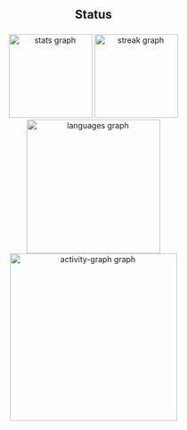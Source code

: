 <h2 align="center">Status</h2>

###

<div align="center">
  <img src="https://github-readme-stats.vercel.app/api?username=Thoresco&hide_title=true&hide_rank=false&show_icons=true&include_all_commits=true&count_private=true&disable_animations=false&theme=gruvbox&locale=en&hide_border=true&order=1" height="150" alt="stats graph"  />
  <img src="https://streak-stats.demolab.com?user=Thoresco&locale=en&mode=daily&theme=gruvbox&hide_border=true&border_radius=5&order=3" height="150" alt="streak graph"  />
  <img src="https://github-readme-stats.vercel.app/api/top-langs?username=Thoresco&locale=en&hide_title=false&layout=compact&card_width=320&langs_count=5&theme=gruvbox&hide_border=false&order=2" height="240" alt="languages graph"  />
  <img src="https://github-readme-activity-graph.vercel.app/graph?username=Thoresco&radius=16&theme=gruvbox&area=true&order=5" height="300" alt="activity-graph graph"  />
</div>

###
